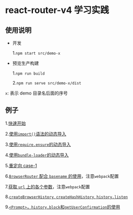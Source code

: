 # react-router-v4 学习实践

## 使用说明

* 开发

  1.`npm start src/demo-x`

* 预览生产构建

  1.`npm run build`

  2.`npm run serve src/demo-x/dist`

`x`: 表示 demo 目录名后面的序号

## 例子

1.[快速开始](./src/demo-1)

2.[使用`import()`语法的动态导入](./src/demo-2)

3.[使用`require.ensure`的动态导入](./src/demo-3)

4.[使用`bundle-loader`的动态导入](./src/demo-4)

5.[重定向 case-1](./src/demo-5)

6.[`BrowserRouter` 配合 `basename` 的使用](./src/demo-6)，注意`webpack`配置

7.[获取 `url` 上的各个参数](./src/demo-7)，注意`webpack`配置

8.[`createBrowserHistory`, `createHashHistory`, `history.listen`](./src/demo-8)

9.[`<Prompt>`，`history.block`和`getUserConfirmation`的使用](./src/demo-9)
